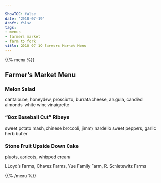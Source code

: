 ```yaml
---

ShowTOC: false
date: '2018-07-19'
draft: false
tags:
- menus
- farmers market
- farm to fork
title: 2018-07-19 Farmers Market Menu
---
```


{{% menu %}}

## Farmer’s Market Menu

### Melon  Salad

cantaloupe, honeydew, prosciutto, burrata cheese,
arugula, candied almonds, white wine vinaigrette

### “8oz Baseball Cut” Ribeye

sweet potato mash, chinese broccoli,
jimmy nardello sweet peppers, garlic herb butter

### Stone Fruit Upside Down Cake

pluots, apricots, whipped cream


LLoyd’s Farms, Chavez Farms, Vue Family Farm, R\. Schletewitz Farms

{{% /menu %}}
